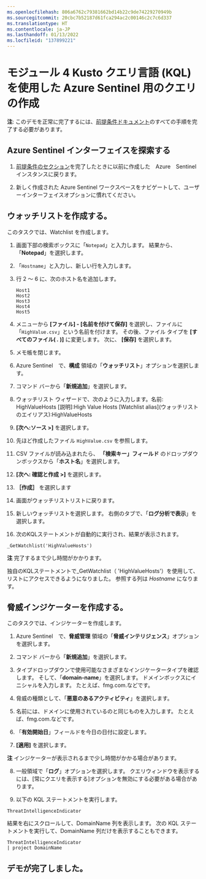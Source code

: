 ```yaml
---
ms.openlocfilehash: 806a6762c79381662bd14b22c9de74229270949b
ms.sourcegitcommit: 20cbc7b52187d61fca294ac2c00146c2c7c6d337
ms.translationtype: HT
ms.contentlocale: ja-JP
ms.lasthandoff: 01/13/2022
ms.locfileid: "137899221"
---
```

# <a name="module-4-create-queries-for-azure-sentinel-using-kusto-query-language-kql"></a>モジュール 4 Kusto クエリ言語 (KQL) を使用した Azure Sentinel 用のクエリの作成

**注**: このデモを正常に完了するには、[前提条件ドキュメント](00-prerequisites.md)のすべての手順を完了する必要があります。 

## <a name="explore-the-azure-sentinel-interface"></a>Azure Sentinel インターフェイスを探索する

1. [前提条件のセクション](00-prerequisites.md#deploy-azure-sentinel-workspace-for-demo-in-module-4)を完了したときに以前に作成した　Azure　Sentinel　インスタンスに戻ります。

1. 新しく作成された Azure Sentinel ワークスペースをナビゲートして、ユーザーインターフェイスオプションに慣れてください。

## <a name="create-a-watchlist"></a>ウォッチリストを作成する。

このタスクでは、Watchlist を作成します。

1. 画面下部の検索ボックスに「`Notepad`」と入力します。  結果から、「**Notepad**」を選択します。

2. 「`Hostname`」と入力し、新しい行を入力します。

3. 行 2 ～ 6 に、次のホスト名を追加します。
    ```
    Host1
    Host2
    Host3
    Host4
    Host5
    ```

4. メニューから **[ファイル] - [名前を付けて保存]** を選択し、ファイルに「`HighValue.csv`」という名前を付けます。  その後、ファイル タイプを **[すべてのファイル( *.* )]** に変更します。  次に、 **[保存]** を選択します。

5. メモ帳を閉じます。

6. Azure Sentinel　で、**構成** 領域の「**ウォッチリスト**」オプションを選択します。

7. コマンド バーから「**新規追加**」を選択します。

8. ウォッチリスト ウィザードで、次のように入力します。名前: HighValueHosts  [説明]:High Value Hosts  [Watchlist alias]\(ウォッチリストのエイリアス\):HighValueHosts

9. **[次へ:ソース >]** を選択します。

10. 先ほど作成したファイル `HighValue.csv` を参照します。 

1. CSV ファイルが読み込まれたら、 **「検索キー」フィールド** のドロップダウンボックスから「**ホスト名**」を選択します。

11. **[次へ: 確認と作成 >]** を選択します。

12. **［作成］** を選択します

13. 画面がウォッチリストリストに戻ります。

14. 新しいウォッチリストを選択します。  右側のタブで、「**ログ分析で表示**」を選択します。

15. 次のKQLステートメントが自動的に実行され、結果が表示されます。

```KQL
_GetWatchlist('HighValueHosts')
```
**注** 完了するまで少し時間がかかります。

独自のKQLステートメントで_GetWatchlist（ 'HighValueHosts'）を使用して、リストにアクセスできるようになりました。 参照する列は *Hostname* になります。

## <a name="create-a-threat-indicator"></a>脅威インジケーターを作成する。

このタスクでは、インジケーターを作成します。

1. Azure Sentinel　で、**脅威管理** 領域の「**脅威インテリジェンス**」オプションを選択します。

2. コマンド バーから「**新規追加**」を選択します。

3. タイプドロップダウンで使用可能なさまざまなインジケータータイプを確認します。  そして、「**domain-name**」を選択します。 ドメインボックスにイニシャルを入力します。 たとえば、fmg.com.などです。

4. 脅威の種類として、「**悪意のあるアクティビティ**」を選択します。

5. 名前には、ドメインに使用されているのと同じものを入力します。 たとえば、fmg.com.などです。

6. 「**有効開始日**」フィールドを今日の日付に設定します。

7. **[適用]** を選択します。

**注** インジケーターが表示されるまで少し時間がかかる場合があります。

8. 一般領域で「**ログ**」オプションを選択します。  クエリウィンドウを表示するには、[常にクエリを表示する]オプションを無効にする必要がある場合があります。

9. 以下の KQL ステートメントを実行します。

```KQL
ThreatIntelligenceIndicator 
```
結果を右にスクロールして、DomainName 列を表示します。 次の KQL ステートメントを実行して、DomainName 列だけを表示することもできます。  

```KQL
ThreatIntelligenceIndicator 
| project DomainName
```
## <a name="you-have-completed-the-demo"></a>デモが完了しました。